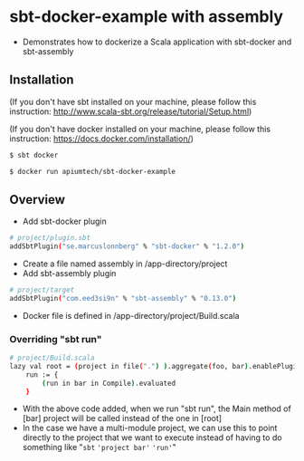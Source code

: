 # sbt-docker-example with assembly

- Demonstrates how to dockerize a Scala application with sbt-docker and sbt-assembly

## Installation 

(If you don't have sbt installed on your machine, please follow this instruction: http://www.scala-sbt.org/release/tutorial/Setup.html)

(If you don't have docker installed on your machine, please follow this instruction: https://docs.docker.com/installation/)

```sh
$ sbt docker
```

```sh
$ docker run apiumtech/sbt-docker-example
```

## Overview

- Add sbt-docker plugin

```sh
# project/plugin.sbt
addSbtPlugin("se.marcuslonnberg" % "sbt-docker" % "1.2.0")
```

- Create a file named assembly in /app-directory/project
- Add sbt-assembly plugin

```sh
# project/target
addSbtPlugin("com.eed3si9n" % "sbt-assembly" % "0.13.0")
```

- Docker file is defined in /app-directory/project/Build.scala

### Overriding "sbt run"

```sh
# project/Build.scala
lazy val root = (project in file(".") ).aggregate(foo, bar).enablePlugins(DockerPlugin).settings(
   	run := {
       	(run in bar in Compile).evaluated
   	}
```

- With the above code added, when we run "sbt run", the Main method of [bar] project will be called instead of the one in [root]
- In the case we have a multi-module project, we can use this to point directly to the project that we want to execute instead of having to do something like "`sbt` `'project bar'` `'run'`"